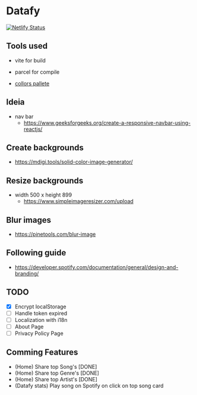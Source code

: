 # Datafy 

[![Netlify Status](https://api.netlify.com/api/v1/badges/12c5ea01-db50-43ad-a163-226720495f16/deploy-status)](https://app.netlify.com/sites/datafy-stats/deploys)

## Tools used

- vite for build

- parcel for compile

- [collors pallete](https://www.schemecolor.com/pastel-yellow-and-black.php)


## Ideia
 - nav bar
    - https://www.geeksforgeeks.org/create-a-responsive-navbar-using-reactjs/

## Create backgrounds
- https://mdigi.tools/solid-color-image-generator/    

## Resize backgrounds 
- width 500 x height 899
  - https://www.simpleimageresizer.com/upload

## Blur images

- https://pinetools.com/blur-image


## Following guide
- https://developer.spotify.com/documentation/general/design-and-branding/


## TODO

- [x] Encrypt localStorage
- [ ] Handle token expired
- [ ] Localization with i18n
- [ ] About Page
- [ ] Privacy Policy Page

## Comming Features

- (Home) Share top Song's [DONE]
- (Home) Share top Genre's [DONE]
- (Home) Share top Artist's [DONE]
- (Datafy stats) Play song on Spotify on click on top song card 
